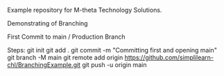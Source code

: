 Example repository for M-theta Technology Solutions.

Demonstrating of Branching

First Commit to main / Production Branch

Steps:
git init
git add .
git commit -m "Committing first and opening main"
git branch -M main
git remote add origin https://github.com/simplilearn-chl/BranchingExample.git
git push -u origin main